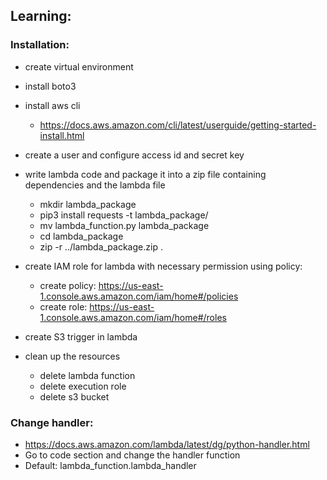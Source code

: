 ## Learning:

### Installation:

- create virtual environment
- install boto3
- install aws cli
    - https://docs.aws.amazon.com/cli/latest/userguide/getting-started-install.html
- create a user and configure access id and secret key
- write lambda code and package it into a zip file containing dependencies and the lambda file
    - mkdir lambda_package
    - pip3 install requests -t lambda_package/
    - mv lambda_function.py lambda_package
    - cd lambda_package 
    - zip -r ../lambda_package.zip .

- create IAM role for lambda with necessary permission using policy:
    - create policy: https://us-east-1.console.aws.amazon.com/iam/home#/policies
    - create role: https://us-east-1.console.aws.amazon.com/iam/home#/roles

- create S3 trigger in lambda
- clean up the resources
    - delete lambda function
    - delete execution role
    - delete s3 bucket

### Change handler:
- https://docs.aws.amazon.com/lambda/latest/dg/python-handler.html
- Go to code section and change the handler function
- Default: lambda_function.lambda_handler